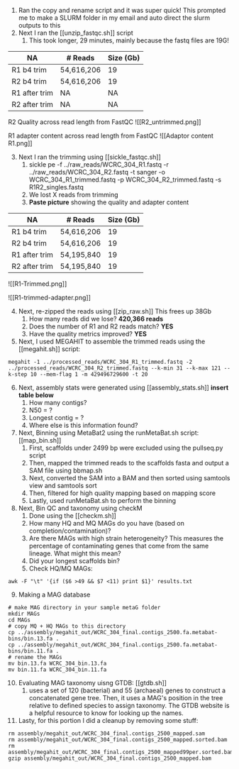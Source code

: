 1. Ran the copy and rename script and it was super quick!
	This prompted me to make a SLURM folder in my email and auto direct the slurm outputs to this
2. Next I ran the [[unzip_fastqc.sh]] script
	1. This took longer, 29 minutes, mainly because the fastq files are 19G!

| NA | # Reads | Size (Gb) |  
| -------- | -------- |  -------- | 
| R1 b4 trim | 54,616,206 |  19 |
| R2 b4 trim | 54,616,206 | 19 |
| R1 after trim | NA | NA |
| R2 after trim | NA | NA |

R2 Quality across read length from FastQC
![[R2_untrimmed.png]]

R1 adapter content across read length from FastQC
![[Adaptor content R1.png]]

3. Next I ran the trimming using [[sickle_fastqc.sh]]
	1. sickle pe -f ../raw_reads/WCRC_304_R1.fastq -r ../raw_reads/WCRC_304_R2.fastq -t sanger -o WCRC_304_R1_trimmed.fastq -p WCRC_304_R2_trimmed.fastq -s R1R2_singles.fastq
	2. We lost X reads from trimming
	3. **Paste picture** showing the quality and adapter content


| NA | # Reads | Size (Gb) |  
| -------- | -------- |  -------- | 
| R1 b4 trim | 54,616,206 |  19 |
| R2 b4 trim | 54,616,206 | 19 |
| R1 after trim | 54,195,840 | 19 |
| R2 after trim | 54,195,840 | 19 |

![[R1-Trimmed.png]]

![[R1-trimmed-adapter.png]]


4. Next, re-zipped the reads using [[zip_raw.sh]] This frees up 38Gb
	1. How many reads did we lose? **420,366 reads**
	2. Does the number of R1 and R2 reads match? **YES**
	3. Have the quality metrics improved? **YES**
5. Next, I used MEGAHIT to assemble the trimmed reads using the [[megahit.sh]] script:
```
megahit -1 ../processed_reads/WCRC_304_R1_trimmed.fastq -2 ../processed_reads/WCRC_304_R2_trimmed.fastq --k-min 31 --k-max 121 --k-step 10 --mem-flag 1 -m 429496729600 -t 20
```

6. Next, assembly stats were generated using [[assembly_stats.sh]] **insert table below**
	1. How many contigs?
	2. N50 = ?
	3. Longest contig = ?
	4. Where else is this information found?
7. Next, Binning using MetaBat2 using the runMetaBat.sh script: [[map_bin.sh]]
	1. First, scaffolds under 2499 bp were excluded using the pullseq.py script
	2. Then, mapped the trimmed reads to the scaffolds fasta and output a SAM file  using bbmap.sh
	3. Next, converted the SAM into a BAM and then sorted using samtools view and samtools sort
	4. Then, filtered for high quality mapping based on mapping score
	5. Lastly, used runMetaBat.sh to perform the binning
8. Next, Bin QC and taxonomy using checkM
	1. Done using the [[checkm.sh]]
	2. How many HQ and MQ MAGs do you have (based on completion/contamination)?
	3. Are there MAGs with high strain heterogeneity? This measures the percentage of contaminating genes that come from the same lineage. What might this mean?
	4. Did your longest scaffolds bin?
	5. Check HQ/MQ MAGs:
```
awk -F "\t" '{if ($6 >49 && $7 <11) print $1}' results.txt
```


9. Making a MAG database
```
# make MAG directory in your sample metaG folder
mkdir MAGs
cd MAGs
# copy MQ + HQ MAGs to this directory
cp ../assembly/megahit_out/WCRC_304_final.contigs_2500.fa.metabat-bins/bin.13.fa .
cp ../assembly/megahit_out/WCRC_304_final.contigs_2500.fa.metabat-bins/bin.11.fa .
# rename the MAGs
mv bin.13.fa WCRC_304_bin.13.fa
mv bin.11.fa WCRC_304_bin.11.fa
```

10. Evaluating MAG taxonomy uisng GTDB: [[gtdb.sh]]
	1. uses a set of 120 (bacterial) and 55 (archaeal) genes to construct a concatenated gene tree. Then, it uses a MAG's position in the tree relative to defined species to assign taxonomy. The GTDB website is a helpful resource to know for looking up the names.
11. Lasty, for this portion I did a cleanup by removing some stuff:

```
rm assembly/megahit_out/WCRC_304_final.contigs_2500_mapped.sam
rm assembly/megahit_out/WCRC_304_final.contigs_2500_mapped.sorted.bam
rm assembly/megahit_out/WCRC_304_final.contigs_2500_mapped99per.sorted.bam
gzip assembly/megahit_out/WCRC_304_final.contigs_2500_mapped.bam
```